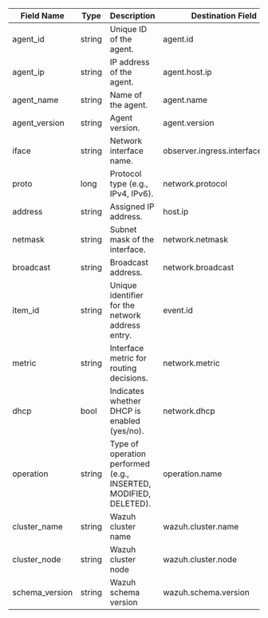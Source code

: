 | Field Name     | Type   | Description                                                      | Destination Field               | Custom |
| -------------- |--------| ---------------------------------------------------------------- | ------------------------------- | ------ |
| agent_id       | string | Unique ID of the agent.                                          | agent.id                        | FALSE  |
| agent_ip       | string | IP address of the agent.                                         | agent.host.ip                   | TRUE   |
| agent_name     | string | Name of the agent.                                               | agent.name                      | FALSE  |
| agent_version  | string | Agent version.                                                   | agent.version                   | FALSE  |
| iface          | string | Network interface name.                                          | observer.ingress.interface.name | FALSE  |
| proto          | long   | Protocol type (e.g., IPv4, IPv6).                                | network.protocol                | FALSE  |
| address        | string | Assigned IP address.                                             | host.ip                         | FALSE  |
| netmask        | string | Subnet mask of the interface.                                    | network.netmask                 | TRUE   |
| broadcast      | string | Broadcast address.                                               | network.broadcast               | TRUE   |
| item_id        | string | Unique identifier for the network address entry.                 | event.id                        | FALSE  |
| metric         | string | Interface metric for routing decisions.                          | network.metric                  | TRUE   |
| dhcp           | bool   | Indicates whether DHCP is enabled (yes/no).                      | network.dhcp                    | TRUE   |
| operation      | string | Type of operation performed (e.g., INSERTED, MODIFIED, DELETED). | operation.name                  | TRUE   |
| cluster_name   | string | Wazuh cluster name                                               | wazuh.cluster.name              | TRUE   |
| cluster_node   | string | Wazuh cluster node                                               | wazuh.cluster.node              | TRUE   |
| schema_version | string | Wazuh schema version                                             | wazuh.schema.version            | TRUE   |
